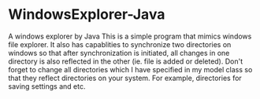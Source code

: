 # WindowsExplorer-Java
A windows explorer by Java
This is a simple program that mimics windows file explorer. It also has capablities to synchronize two directories on windows so that after synchronization is initiated, all changes 
in one directory is also reflected in the other (ie. file is added or deleted).
Don't forget to change all directories which I have specified in my model class so that they reflect directories on your system. For example, directories for saving settings and etc.

